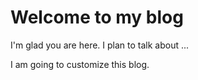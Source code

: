 # Welcome to my blog

I'm glad you are here. I plan to talk about ...

I am going to customize this blog.
